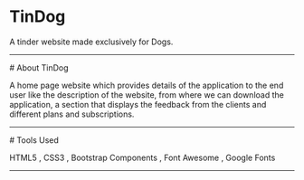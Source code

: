 # TinDog
A tinder website made exclusively for Dogs.
<hr>
# About TinDog
<p>A home page website which provides details of the application to the end user like the description of the website, from where we can download the application, a section that displays the feedback from the clients and different plans and subscriptions.<p>
<hr>
# Tools Used
<p>HTML5 , CSS3 , Bootstrap Components , Font Awesome , Google Fonts<p>
<hr>
